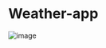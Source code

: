 # Weather-app
![image](https://github.com/user-attachments/assets/41a097c4-6cb5-4b44-bc55-40f43cc0ab7f)

